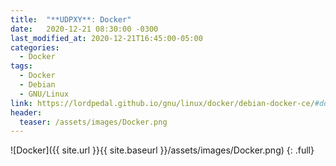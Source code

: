 ```yaml
---
title:  "**UDPXY**: Docker"
date:   2020-12-21 08:30:00 -0300
last_modified_at: 2020-12-21T16:45:00-05:00
categories:
  - Docker
tags:
  - Docker
  - Debian
  - GNU/Linux
link: https://lordpedal.github.io/gnu/linux/docker/debian-docker-ce/#docker-udpxy
header:
  teaser: /assets/images/Docker.png
---
```


![Docker]({{ site.url }}{{ site.baseurl }}/assets/images/Docker.png)
{: .full}
